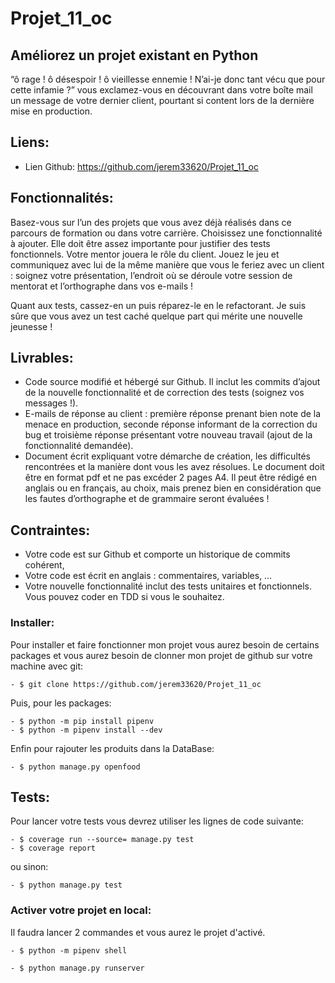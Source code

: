 # Projet_11_oc

## Améliorez un projet existant en Python

“ô rage ! ô désespoir ! ô vieillesse ennemie ! N’ai-je donc tant vécu que pour cette infamie ?” vous exclamez-vous en découvrant dans votre boîte mail un message de votre dernier client, pourtant si content lors de la dernière mise en production.


## Liens:

- Lien Github: https://github.com/jerem33620/Projet_11_oc


## Fonctionnalités:

Basez-vous sur l’un des projets que vous avez déjà réalisés dans ce parcours de formation ou dans votre carrière. Choisissez une fonctionnalité à ajouter. Elle doit être assez importante pour justifier des tests fonctionnels. Votre mentor jouera le rôle du client. Jouez le jeu et communiquez avec lui de la même manière que vous le feriez avec un client : soignez votre présentation, l’endroit où se déroule votre session de mentorat et l’orthographe dans vos e-mails !

Quant aux tests, cassez-en un puis réparez-le en le refactorant. Je suis sûre que vous avez un test caché quelque part qui mérite une nouvelle jeunesse !


## Livrables:

- Code source modifié et hébergé sur Github. Il inclut les commits d’ajout de la nouvelle fonctionnalité et de correction des tests (soignez vos messages !).
- E-mails de réponse au client : première réponse prenant bien note de la menace en production, seconde réponse informant de la correction du bug et troisième réponse présentant votre nouveau travail (ajout de la fonctionnalité demandée).
- Document écrit expliquant votre démarche de création, les difficultés rencontrées et la manière dont vous les avez résolues. Le document doit être en format pdf et ne pas excéder 2 pages A4. Il peut être rédigé en anglais ou en français, au choix, mais prenez bien en considération que les fautes d’orthographe et de grammaire seront évaluées !


## Contraintes:

- Votre code est sur Github et comporte un historique de commits cohérent,
- Votre code est écrit en anglais : commentaires, variables, …
- Votre nouvelle fonctionnalité inclut des tests unitaires et fonctionnels. Vous pouvez coder en TDD si vous le souhaitez.


### Installer:

Pour installer et faire fonctionner mon projet vous aurez besoin de certains packages et vous aurez besoin de clonner mon projet de github sur votre machine avec git:

```
- $ git clone https://github.com/jerem33620/Projet_11_oc
```

Puis, pour les packages:

```
- $ python -m pip install pipenv
- $ python -m pipenv install --dev
```

Enfin pour rajouter les produits dans la DataBase:

```
- $ python manage.py openfood
```

## Tests:

Pour lancer votre tests vous devrez utiliser les lignes de code suivante:

```
- $ coverage run --source= manage.py test
- $ coverage report
```

ou sinon:

```
- $ python manage.py test
```

### Activer votre projet en local:

Il faudra lancer 2 commandes et vous aurez le projet d'activé.

```
- $ python -m pipenv shell

- $ python manage.py runserver
```
